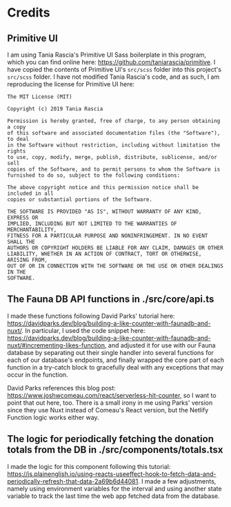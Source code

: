 # Credits

## Primitive UI

I am using Tania Rascia's Primitive UI Sass boilerplate in this program, which you can find online here: https://github.com/taniarascia/primitive. I have copied the contents of Primitive UI's `src/scss` folder into this project's `src/scss` folder. I have not modified Tania Rascia's code, and as such, I am reproducing the license for Primitive UI here:

```
The MIT License (MIT)

Copyright (c) 2019 Tania Rascia

Permission is hereby granted, free of charge, to any person obtaining a copy
of this software and associated documentation files (the "Software"), to deal
in the Software without restriction, including without limitation the rights
to use, copy, modify, merge, publish, distribute, sublicense, and/or sell
copies of the Software, and to permit persons to whom the Software is
furnished to do so, subject to the following conditions:

The above copyright notice and this permission notice shall be included in all
copies or substantial portions of the Software.

THE SOFTWARE IS PROVIDED "AS IS", WITHOUT WARRANTY OF ANY KIND, EXPRESS OR
IMPLIED, INCLUDING BUT NOT LIMITED TO THE WARRANTIES OF MERCHANTABILITY,
FITNESS FOR A PARTICULAR PURPOSE AND NONINFRINGEMENT. IN NO EVENT SHALL THE
AUTHORS OR COPYRIGHT HOLDERS BE LIABLE FOR ANY CLAIM, DAMAGES OR OTHER
LIABILITY, WHETHER IN AN ACTION OF CONTRACT, TORT OR OTHERWISE, ARISING FROM,
OUT OF OR IN CONNECTION WITH THE SOFTWARE OR THE USE OR OTHER DEALINGS IN THE
SOFTWARE.
```

## The Fauna DB API functions in ./src/core/api.ts

I made these functions following David Parks' tutorial here: https://davidparks.dev/blog/building-a-like-counter-with-faunadb-and-nuxt/. In particular, I used the code snippet here: https://davidparks.dev/blog/building-a-like-counter-with-faunadb-and-nuxt/#incrementing-likes-function, and adjusted it for use with our Fauna database by separating out their single handler into several functions for each of our database's endpoints, and finally wrapped the core part of each function in a try-catch block to gracefully deal with any exceptions that may occur in the function.

David Parks references this blog post: https://www.joshwcomeau.com/react/serverless-hit-counter, so I want to point that out here, too. There is a small irony in me using Parks' version since they use Nuxt instead of Comeau's React version, but the Netlify Function logic works either way.

## The logic for periodically fetching the donation totals from the DB in ./src/components/totals.tsx

I made the logic for this component following this tutorial: https://js.plainenglish.io/using-reacts-useeffect-hook-to-fetch-data-and-periodically-refresh-that-data-2a69b6d44081. I made a few adjustments, namely using environment variables for the interval and using another state variable to track the last time the web app fetched data from the database.
